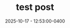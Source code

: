 ---
title: "test post"
date: 2025-10-17 - 12:53:00-0400
categories: [General, tech] 
tasks: [jekyll, update, tutorial]
---
